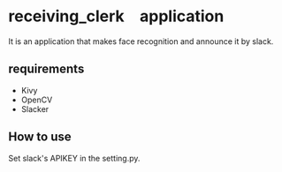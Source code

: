 # receiving_clerk　application

It is an application that makes face recognition and announce it by slack.

## requirements
* Kivy
* OpenCV
* Slacker

## How to use
Set slack's APIKEY in the setting.py.
